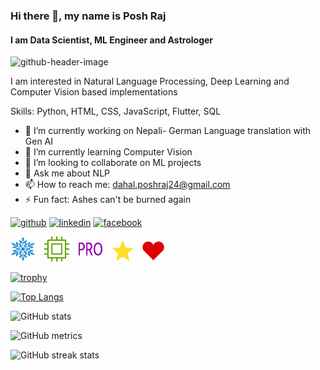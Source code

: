 ### Hi there 👋, my name is Posh Raj
#### I am Data Scientist, ML Engineer and Astrologer
![github-header-image](https://github.com/user-attachments/assets/0fb6dd57-2ccd-4578-9f6e-fb3eaf21d2f6)



I am interested in Natural Language Processing, Deep Learning and Computer Vision based implementations

Skills: Python, HTML, CSS, JavaScript, Flutter, SQL

- 🔭 I’m currently working on Nepali- German Language translation with Gen AI 
- 🌱 I’m currently learning Computer Vision 
- 👯 I’m looking to collaborate on ML projects 
- 💬 Ask me about NLP 
- 📫 How to reach me: dahal.poshraj24@gmail.com 
- ⚡ Fun fact: Ashes can't be burned again 


[<img src='https://cdn.jsdelivr.net/npm/simple-icons@3.0.1/icons/github.svg' alt='github' height='40'>](https://github.com/poshraj24)  [<img src='https://cdn.jsdelivr.net/npm/simple-icons@3.0.1/icons/linkedin.svg' alt='linkedin' height='40'>](https://www.linkedin.com/in/poshrajdahal/)  [<img src='https://cdn.jsdelivr.net/npm/simple-icons@3.0.1/icons/facebook.svg' alt='facebook' height='40'>](https://www.facebook.com/https://www.facebook.com/profile.php?viewas=100000686899395&id=100089856196255)  

<a href='https://archiveprogram.github.com/'><img src='https://raw.githubusercontent.com/acervenky/animated-github-badges/master/assets/acbadge.gif' width='40' height='40'></a> <a href='https://docs.github.com/en/developers'><img src='https://raw.githubusercontent.com/acervenky/animated-github-badges/master/assets/devbadge.gif' width='40' height='40'></a> <a href='https://github.com/pricing'><img src='https://raw.githubusercontent.com/acervenky/animated-github-badges/master/assets/pro.gif' width='40' height='40'></a> <a href='https://stars.github.com/'><img src='https://raw.githubusercontent.com/acervenky/animated-github-badges/master/assets/starbadge.gif' width='35' height='35'></a> <a href='https://docs.github.com/en/github/supporting-the-open-source-community-with-github-sponsors'><img src='https://raw.githubusercontent.com/acervenky/animated-github-badges/master/assets/sponsorbadge.gif' width='35' height='35'></a> 

[![trophy](https://github-profile-trophy.vercel.app/?username=poshraj24)](https://github.com/ryo-ma/github-profile-trophy)

[![Top Langs](https://github-readme-stats.vercel.app/api/top-langs/?username=poshraj24)](https://github.com/anuraghazra/github-readme-stats)

![GitHub stats](https://github-readme-stats.vercel.app/api?username=poshraj24&show_icons=true&count_private=true)  

![GitHub metrics](https://metrics.lecoq.io/poshraj24)  

![GitHub streak stats](https://streak-stats.demolab.com/?user=poshraj24)  

